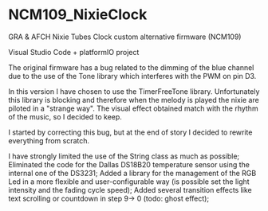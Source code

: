 # NCM109_NixieClock
GRA &amp; AFCH Nixie Tubes Clock custom alternative firmware (NCM109)

Visual Studio Code + platformIO project

The original firmware has a bug related to the dimming of the blue channel due to the use of the Tone library which interferes with the PWM on pin D3.

In this version I have chosen to use the TimerFreeTone library.
Unfortunately this library is blocking and therefore when the melody is played the nixie are piloted in a "strange way". 
The visual effect obtained match with the rhythm of the music, so I decided to keep.

I started by correcting this bug, but at the end of story I decided to rewrite everything from scratch.

I have strongly limited the use of the String class as much as possible;
Eliminated the code for the Dallas DS18B20 temperature sensor using the internal one of the DS3231;
Added a library for the management of the RGB Led in a more flexible and user-configurable way (is possible set the light intensity and the fading cycle speed);
Added several transition effects like text scrolling or countdown in step 9-> 0 (todo: ghost effect);
